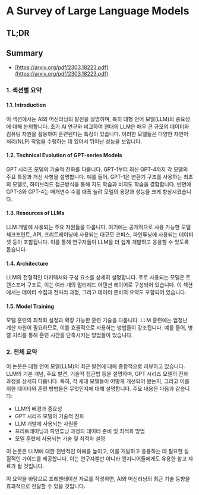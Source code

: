 # A Survey of Large Language Models
## TL;DR
## Summary
- [https://arxiv.org/pdf/2303.18223.pdf](https://arxiv.org/pdf/2303.18223.pdf)

### 1. 섹션별 요약

#### 1.1. Introduction
이 섹션에서는 AI와 머신러닝의 발전을 설명하며, 특히 대형 언어 모델(LLM)의 중요성에 대해 논의합니다. 초기 AI 연구와 비교하여 현대의 LLM은 매우 큰 규모의 데이터와 컴퓨팅 자원을 활용하여 훈련된다는 특징이 있습니다. 이러한 모델들은 다양한 자연어 처리(NLP) 작업을 수행하는 데 있어서 뛰어난 성능을 보입니다.

#### 1.2. Technical Evolution of GPT-series Models
GPT 시리즈 모델의 기술적 진화를 다룹니다. GPT-1부터 최신 GPT-4까지 각 모델의 주요 특징과 개선 사항을 설명합니다. 예를 들어, GPT-1은 변환기 구조를 사용하는 최초의 모델로, 하이브리드 접근방식을 통해 지도 학습과 비지도 학습을 결합합니다. 반면에 GPT-3와 GPT-4는 매개변수 수를 대폭 늘려 모델의 용량과 성능을 크게 향상시켰습니다.

#### 1.3. Resources of LLMs
LLM 개발에 사용되는 주요 자원들을 다룹니다. 여기에는 공개적으로 사용 가능한 모델 체크포인트, API, 프리트레이닝에 사용되는 대규모 코퍼스, 파인튜닝에 사용되는 데이터셋 등이 포함됩니다. 이를 통해 연구자들이 LLM을 더 쉽게 개발하고 응용할 수 있도록 돕습니다.

#### 1.4. Architecture
LLM의 전형적인 아키텍처와 구성 요소를 상세히 설명합니다. 주로 사용되는 모델은 트랜스포머 구조로, 이는 여러 개의 멀티헤드 어텐션 레이어로 구성되어 있습니다. 이 섹션에서는 데이터 수집과 전처리 과정, 그리고 데이터 준비의 요약도 포함되어 있습니다.

#### 1.5. Model Training
모델 훈련의 최적화 설정과 확장 가능한 훈련 기술을 다룹니다. LLM 훈련에는 엄청난 계산 자원이 필요하므로, 이를 효율적으로 사용하는 방법들이 강조됩니다. 예를 들어, 병렬 처리를 통해 훈련 시간을 단축시키는 방법들이 있습니다.

### 2. 전체 요약
이 논문은 대형 언어 모델(LLM)의 최근 발전에 대해 종합적으로 리뷰하고 있습니다. LLM의 기본 개념, 주요 발견, 기술적 접근법 등을 설명하며, GPT 시리즈 모델의 진화 과정을 상세히 다룹니다. 특히, 각 세대 모델들이 어떻게 개선되어 왔는지, 그리고 이를 위한 데이터와 훈련 방법들은 무엇인지에 대해 설명합니다. 주요 내용은 다음과 같습니다:

- LLM의 배경과 중요성
- GPT 시리즈 모델의 기술적 진화
- LLM 개발에 사용되는 자원들
- 프리트레이닝과 파인튜닝 과정의 데이터 준비 및 최적화 방법
- 모델 훈련에 사용되는 기술 및 최적화 설정

이 논문은 LLM에 대한 전반적인 이해를 높이고, 이를 개발하고 응용하는 데 필요한 실질적인 가이드를 제공합니다. 이는 연구자뿐만 아니라 엔지니어들에게도 유용한 참고 자료가 될 것입니다. 

이 요약을 바탕으로 프레젠테이션 자료를 작성하면, AI와 머신러닝의 최근 기술 동향을 효과적으로 전달할 수 있을 것입니다.